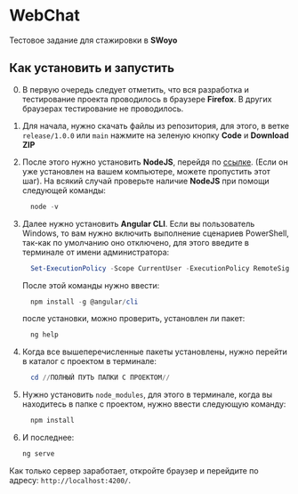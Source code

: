 # WebChat
Тестовое задание для стажировки в **SWoyo**

## Как установить и запустить

0. В первую очередь следует отметить, что вся разработка и тестирование проекта проводилось в браузере **Firefox**. В других браузерах тестирование не проводилось.

1. Для начала, нужно скачать файлы из репозитория, для этого, в ветке `release/1.0.0` или `main` нажмите на зеленую кнопку **Code** и **Download ZIP**

2. После этого нужно установить **NodeJS**, перейдя по [ссылке](https://nodejs.org/en/). (Если он уже установлен на вашем компьютере, можете пропустить этот шаг). На всякий случай проверьте наличие **NodeJS** при помощи следующей команды:
	```PowerShell
	  node -v
	```

3. Далее нужно установить **Angular CLI**. Если вы пользователь Windows, то вам нужно включить выполнение сценариев PowerShell, так-как по умолчанию оно отключено, для этого введите в терминале от имени администратора:
	``` PowerShell
	  Set-ExecutionPolicy -Scope CurrentUser -ExecutionPolicy RemoteSigned
	```
	После этой команды нужно ввести:
	```PowerShell
	  npm install -g @angular/cli
	```
	после установки, можно проверить, установлен ли пакет:
	```PowerShell
	  ng help
	```

4. Когда все вышеперечисленные пакеты установлены, нужно перейти в каталог с проектом в терминале:
	```PowerShell
	  cd //ПОЛНЫЙ ПУТЬ ПАПКИ С ПРОЕКТОМ//
	```

5. Нужно установить `node_modules`, для этого в терминале, когда вы находитесь в папке с проектом, нужно ввести следующую команду:
	```PowerShell
	  npm install
	```

6. И последнее:
	```PowerShell
	ng serve
	```

  Как только сервер заработает, откройте браузер и перейдите по адресу: `http://localhost:4200/`.  
